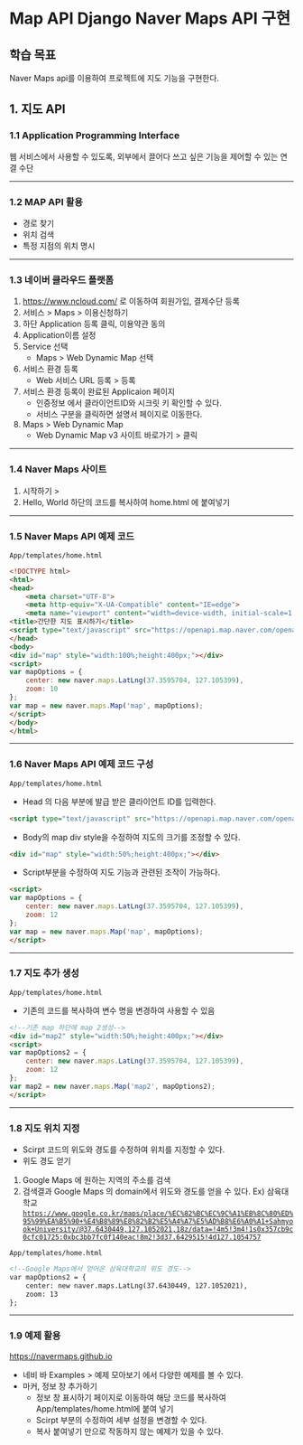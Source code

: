 # Map API Django Naver Maps API 구현
## 학습 목표
Naver Maps api를 이용하여 프로젝트에 지도 기능을 구현한다.

## 1. 지도 API

### 1.1 Application Programming Interface
웹 서비스에서 사용할 수 있도록, 외부에서 끌어다 쓰고 싶은 기능을 제어할 수 있는 연결 수단
***
### 1.2 MAP API 활용
- 경로 찾기
- 위치 검색
- 특정 지점의 위치 명시
***
### 1.3 네이버 클라우드 플랫폼
1. https://www.ncloud.com/ 로 이동하여 회원가입, 결제수단 등록
2. 서비스 > Maps > 이용신청하기
3. 하단 Application 등록 클릭, 이용약관 동의
4. Application이름 설정
5. Service 선택 
	- Maps > Web Dynamic Map 선택
6. 서비스 환경 등록
	- Web 서비스 URL 등록 > 등록
7. 서비스 환경 등록이 완료된 Applicaion 페이지
	- 인증정보 에서 클라이언트ID와 시크릿 키 확인할 수 있다.
	- 서비스 구분을 클릭하면 설명서 페이지로 이동한다.
8. Maps > Web Dynamic Map
	- Web Dynamic Map v3 사이트 바로가기 > 클릭
***
### 1.4 Naver Maps 사이트
1. 시작하기 > 
2. Hello, World 하단의 코드를 복사하여 home.html 에 붙여넣기
***
### 1.5 Naver Maps API 예제 코드

<code>App/templates/home.html</code>
```html
<!DOCTYPE html>
<html>
<head>
	<meta charset="UTF-8">
	<meta http-equiv="X-UA-Compatible" content="IE=edge">
	<meta name="viewport" content="width=device-width, initial-scale=1.0, maximum-scale=1.0, minimum-scale=1.0, user-scalable=no">
<title>간단한 지도 표시하기</title>
<script type="text/javascript" src="https://openapi.map.naver.com/openapi/v3/maps.js?ncpClientId=YOUR_CLIENT_ID"></script>
</head>
<body>
<div id="map" style="width:100%;height:400px;"></div>
<script>
var mapOptions = {
	center: new naver.maps.LatLng(37.3595704, 127.105399),
	zoom: 10
};
var map = new naver.maps.Map('map', mapOptions);
</script>
</body>
</html>
```
***
### 1.6 Naver Maps API 예제 코드 구성

<code>App/templates/home.html</code>

- Head 의 다음 부분에 발급 받은 클라이언트 ID를 입력한다.
```html
<script type="text/javascript" src="https://openapi.map.naver.com/openapi/v3/maps.js?ncpClientId=YOUR_CLIENT_ID"></script><!—클라이언트 ID-->
```

- Body의 map div style을 수정하여 지도의 크기를 조정할 수 있다.
```html
<div id="map" style="width:50%;height:400px;"></div>

```
- Script부분을 수정하여 지도 기능과 관련된 조작이 가능하다.
```html
<script>
var mapOptions = {
	center: new naver.maps.LatLng(37.3595704, 127.105399),
	zoom: 12
};
var map = new naver.maps.Map('map', mapOptions);
</script>
```
***
### 1.7 지도 추가 생성

<code>App/templates/home.html</code>

- 기존의 코드를 복사하여 변수 명을 변경하여 사용할 수 있음
```html
<!--기존 map 하단에 map 2생성-->
<div id="map2" style="width:50%;height:400px;"></div>
<script>
var mapOptions2 = {
	center: new naver.maps.LatLng(37.3595704, 127.105399),
	zoom: 12
};
var map2 = new naver.maps.Map('map2', mapOptions2);
</script>
```
***
### 1.8 지도 위치 지정
- Scirpt 코드의 위도와 경도를 수정하여 위치를 지정할 수 있다.
- 위도 경도 얻기
1. Google Maps 에 원하는 지역의 주소를 검색
2. 검색결과 Google Maps 의 domain에서 위도와 경도를 얻을 수 있다.
	Ex) 삼육대학교
	<code>https://www.google.co.kr/maps/place/%EC%82%BC%EC%9C%A1%EB%8C%80%ED%95%99%EA%B5%90+%E4%B8%89%E8%82%B2%E5%A4%A7%E5%AD%B8%E6%A0%A1+Sahmyook+University/@37.6430449,127.1052021,18z/data=!4m5!3m4!1s0x357cb9c0cfc01725:0xbc3bb7fc0f140eac!8m2!3d37.6429515!4d127.1054757</code>
	
<code>App/templates/home.html</code>
```html
<!--Google Maps에서 얻어온 삼육대학교의 위도 경도--> 
var mapOptions2 = {
	center: new naver.maps.LatLng(37.6430449, 127.1052021),
	zoom: 13
};
```
***
### 1.9 예제 활용

https://navermaps.github.io 
- 네비 바 Examples > 예제 모아보기 에서 다양한 예제를 볼 수 있다.
- 마커, 정보 창 추가하기
	- 정보 창 표시하기 페이지로 이동하여 해당 코드를 복사하여 App/templates/home.html에 붙여 넣기
	- Scirpt 부분의 수정하여 세부 설정을 변경할 수 있다.
	- 복사 붙여넣기 만으로 작동하지 않는 예제가 있을 수 있다.

